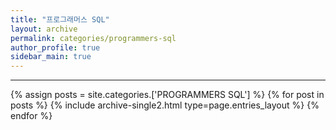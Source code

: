 ```yaml
---
title: "프로그래머스 SQL"
layout: archive
permalink: categories/programmers-sql
author_profile: true
sidebar_main: true
---
```


<!-- 공백이 포함되어 있는 카테고리 이름의 경우 site.categories['a b c'] 이런식으로! -->

***

{% assign posts = site.categories.['PROGRAMMERS SQL'] %}
{% for post in posts %} {% include archive-single2.html type=page.entries_layout %} {% endfor %}
